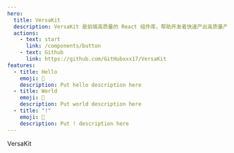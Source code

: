 ```yaml
---
hero:
  title: VersaKit
  description: VersaKit 是前端高质量的 React 组件库，帮助开发者快速产出高质量产品原型
  actions:
    - text: start
      link: /components/button
    - text: Github
      link: https://github.com/GitHubxxx17/VersaKit
features:
  - title: Hello
    emoji: 💎
    description: Put hello description here
  - title: World
    emoji: 🌈
    description: Put world description here
  - title: "!"
    emoji: 🚀
    description: Put ! description here
---
```


VersaKit
